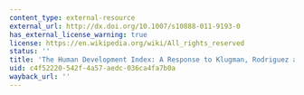 ```yaml
---
content_type: external-resource
external_url: http://dx.doi.org/10.1007/s10888-011-9193-0
has_external_license_warning: true
license: https://en.wikipedia.org/wiki/All_rights_reserved
status: ''
title: 'The Human Development Index: A Response to Klugman, Rodriguez and Choi'
uid: c4f52220-542f-4a57-aedc-036ca4fa7b0a
wayback_url: ''
---
```

